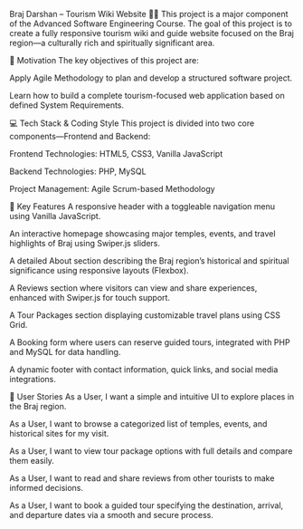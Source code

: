 Braj Darshan – Tourism Wiki Website 🕌🌿
This project is a major component of the Advanced Software Engineering Course. The goal of this project is to create a fully responsive tourism wiki and guide website focused on the Braj region—a culturally rich and spiritually significant area.

🎯 Motivation
The key objectives of this project are:

Apply Agile Methodology to plan and develop a structured software project.

Learn how to build a complete tourism-focused web application based on defined System Requirements.

💻 Tech Stack & Coding Style
This project is divided into two core components—Frontend and Backend:

Frontend Technologies: HTML5, CSS3, Vanilla JavaScript

Backend Technologies: PHP, MySQL

Project Management: Agile Scrum-based Methodology

🌟 Key Features
A responsive header with a toggleable navigation menu using Vanilla JavaScript.

An interactive homepage showcasing major temples, events, and travel highlights of Braj using Swiper.js sliders.

A detailed About section describing the Braj region’s historical and spiritual significance using responsive layouts (Flexbox).

A Reviews section where visitors can view and share experiences, enhanced with Swiper.js for touch support.

A Tour Packages section displaying customizable travel plans using CSS Grid.

A Booking form where users can reserve guided tours, integrated with PHP and MySQL for data handling.

A dynamic footer with contact information, quick links, and social media integrations.

👥 User Stories
As a User, I want a simple and intuitive UI to explore places in the Braj region.

As a User, I want to browse a categorized list of temples, events, and historical sites for my visit.

As a User, I want to view tour package options with full details and compare them easily.

As a User, I want to read and share reviews from other tourists to make informed decisions.

As a User, I want to book a guided tour specifying the destination, arrival, and departure dates via a smooth and secure process.